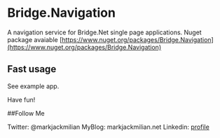 # Bridge.Navigation
A navigation service for Bridge.Net single page applications.
Nuget package avaiable [https://www.nuget.org/packages/Bridge.Navigation](https://www.nuget.org/packages/Bridge.Navigation)

## Fast usage
See example app.

Have fun!

##Follow Me

Twitter: @markjackmilian
MyBlog: markjackmilian.net
Linkedin: [profile](https://www.linkedin.com/in/marco-giacomo-milani)

